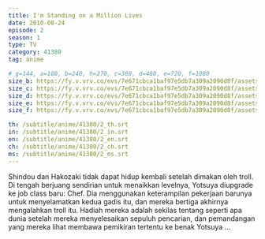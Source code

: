 ```yaml
---
title: I'm Standing on a Million Lives
date: 2010-08-24
episode: 2
season: 1
type: TV
category: 41380
tag: anime

# g=144, a=180, b=240, h=270, c=360, d=480, e=720, f=1080
size_b: https://fy.v.vrv.co/evs/7e671cbca1baf97e5db7a309a2090d8f/assets/31a0e7bf3a9cf1710979c791bf0863cc_3879024.mp4
size_c: https://fy.v.vrv.co/evs/7e671cbca1baf97e5db7a309a2090d8f/assets/31a0e7bf3a9cf1710979c791bf0863cc_3879023.mp4
size_d: https://fy.v.vrv.co/evs/7e671cbca1baf97e5db7a309a2090d8f/assets/31a0e7bf3a9cf1710979c791bf0863cc_3879025.mp4
size_e: https://fy.v.vrv.co/evs/7e671cbca1baf97e5db7a309a2090d8f/assets/31a0e7bf3a9cf1710979c791bf0863cc_3879026.mp4
size_f: https://fy.v.vrv.co/evs/7e671cbca1baf97e5db7a309a2090d8f/assets/31a0e7bf3a9cf1710979c791bf0863cc_3879027.mp4

th: /subtitle/anime/41380/2_th.srt
in: /subtitle/anime/41380/2_in.srt
en: /subtitle/anime/41380/2_en.srt
ch: /subtitle/anime/41380/2_ch.srt
ms: /subtitle/anime/41380/2_ms.srt
---
```

Shindou dan Hakozaki tidak dapat hidup kembali setelah dimakan oleh troll. Di tengah berjuang sendirian untuk menaikkan levelnya, Yotsuya diupgrade ke job class baru: Chef. Dia menggunakan keterampilan pekerjaan barunya untuk menyelamatkan kedua gadis itu, dan mereka bertiga akhirnya mengalahkan troll itu. Hadiah mereka adalah sekilas tentang seperti apa dunia setelah mereka menyelesaikan sepuluh pencarian, dan pemandangan yang mereka lihat membawa pemikiran tertentu ke benak Yotsuya ...
